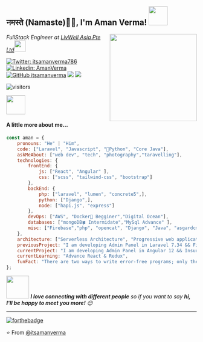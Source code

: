 ## नमस्ते (Namaste)🙏🏻, I'm Aman Verma! <img src="https://media.giphy.com/media/12oufCB0MyZ1Go/giphy.gif" width="50">
<img align='right' src="https://media.giphy.com/media/M9gbBd9nbDrOTu1Mqx/giphy.gif" width="230">
<p><em>FullStack Engineer at <a href="https://www.crunchbase.com/organization/livwell-asia-pte-ltd">LivWell Asia Pte Ltd</a><img src="https://media.giphy.com/media/WUlplcMpOCEmTGBtBW/giphy.gif" width="30"> 
</em></p>

[![Twitter: itsamanverma786](https://img.shields.io/twitter/follow/itsamanverma786?style=social)](https://twitter.com/itsamanverma786)
[![Linkedin: AmanVerma](https://img.shields.io/badge/-amanverma-blue?style=flat-square&logo=Linkedin&logoColor=white&link=https://www.linkedin.com/in/aman-kumar-verma-2a2888122/)](https://www.linkedin.com/in/aman-verma-2a2888122/)
[![GitHub itsamanverma](https://img.shields.io/github/followers/itsamanverma?label=follow&style=social)](https://github.com/itsamanverma)
[![](https://img.shields.io/badge/Gmail-amanvermame786%40gmail.com-red)](mailto:amanvermame786@gmail.com)
[![](https://img.shields.io/badge/HackerRank-amanvermame786-brightgreen)](https://www.hackerrank.com/amanvermame786)


![visitors](https://visitor-badge.laobi.icu/badge?page_id=itsamanverma.visitor-badge)

<img src="https://media.giphy.com/media/VgCDAzcKvsR6OM0uWg/giphy.gif" width="50"> <h4>A little more about me...</h4> 

```javascript
const aman = {
    pronouns: "He" | "Him",
    code: ["Laravel", "Javascript", "🐍Python", "Core Java"],
    askMeAbout: ["web dev", "tech", "photography","taravelling"],
    technologies: {
        frontEnd: {
            js: ["React", "Angular" ],
            css: ["scss", "tailwind-css", "bootstrap"]
        },
        backEnd: {
            php: ["laravel", "lumen", "concrete5",],
            python: ["Django",],
            node: ["hapi.js", "express"]
        },
        devOps: ["AWS", "Docker🐳 Begginer","Digital Ocean"],
        databases: ["mongoDB🍀 Intermidate","MySql Advance" ],
        misc: ["Firebase","php", "opencat", "Django", "Java", "asgardcms Begginer"]
    },
    architecture: ["Serverless Architecture", "Progressive web applications", "Single page applications", "multi page application"],
    previousProject: "I am developing Admin Panel in Laravel 7.34 && Financial Requirement platfrom Whole backend API,Database maintaing & manipulating also AWS service setup & maintaining",
    currentProject: "I am developing Admin Panel in Angular 12 && Insurance platfrom Whole backend API,Database maintaing & manipulating also AWS service setup & maintaining"
    currentLearning: "Advance React & Redux",
    funFact: "There are two ways to write error-free programs; only the third one works"
};
```
<img src="https://media.giphy.com/media/LnQjpWaON8nhr21vNW/giphy.gif" width="60"> <em><b>I love connecting with different people</b> so if you want to say <b>hi, I'll be happy to meet you more!</b> 😊</em>

---
[![forthebadge](https://forthebadge.com/images/badges/built-with-love.svg)](https://forthebadge.com)

⭐️ From [@itsamanverma](https://github.com/itsamanverma)
